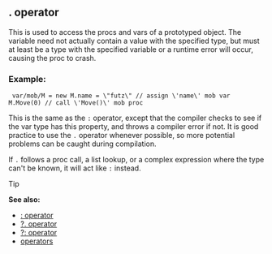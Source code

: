 ## . operator


This is used to access the procs and vars of a prototyped
object. The variable need not actually contain a value with the
specified type, but must at least be a type with the specified variable
or a runtime error will occur, causing the proc to crash.
### Example:

```
 var/mob/M = new M.name = \"futz\" // assign \'name\' mob var
M.Move(0) // call \'Move()\' mob proc 
```
 

This is the
same as the `:` operator, except that the compiler checks to see if the
var type has this property, and throws a compiler error if not. It is
good practice to use the `.` operator whenever possible, so more
potential problems can be caught during compilation. 

If `.`
follows a proc call, a list lookup, or a complex expression where the
type can\'t be known, it will act like `:` instead.

> [!TIP] 
> **See also:**
> +   [: operator](/ref/operator/:.md) 
> +   [?. operator](/ref/operator/%3f%2e.md) 
> +   [?: operator](/ref/operator/%3f:.md) 
> +   [operators](/ref/operator.md) 